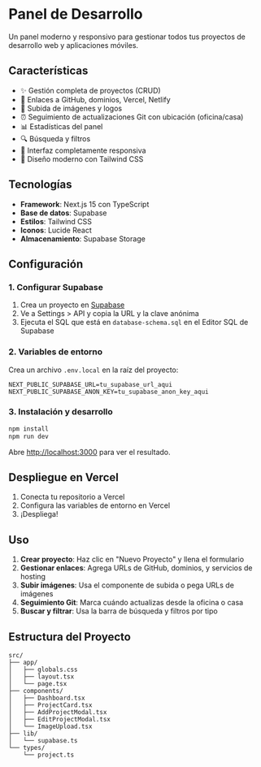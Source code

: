 # Panel de Desarrollo

Un panel moderno y responsivo para gestionar todos tus proyectos de desarrollo web y aplicaciones móviles.

## Características

- ✨ Gestión completa de proyectos (CRUD)
- 🔗 Enlaces a GitHub, dominios, Vercel, Netlify
- 📸 Subida de imágenes y logos
- ⏰ Seguimiento de actualizaciones Git con ubicación (oficina/casa)
- 📊 Estadísticas del panel
- 🔍 Búsqueda y filtros
- 📱 Interfaz completamente responsiva
- 🎨 Diseño moderno con Tailwind CSS

## Tecnologías

- **Framework**: Next.js 15 con TypeScript
- **Base de datos**: Supabase
- **Estilos**: Tailwind CSS
- **Iconos**: Lucide React
- **Almacenamiento**: Supabase Storage

## Configuración

### 1. Configurar Supabase

1. Crea un proyecto en [Supabase](https://supabase.com)
2. Ve a Settings > API y copia la URL y la clave anónima
3. Ejecuta el SQL que está en `database-schema.sql` en el Editor SQL de Supabase

### 2. Variables de entorno

Crea un archivo `.env.local` en la raíz del proyecto:

```env
NEXT_PUBLIC_SUPABASE_URL=tu_supabase_url_aqui
NEXT_PUBLIC_SUPABASE_ANON_KEY=tu_supabase_anon_key_aqui
```

### 3. Instalación y desarrollo

```bash
npm install
npm run dev
```

Abre [http://localhost:3000](http://localhost:3000) para ver el resultado.

## Despliegue en Vercel

1. Conecta tu repositorio a Vercel
2. Configura las variables de entorno en Vercel
3. ¡Despliega!

## Uso

1. **Crear proyecto**: Haz clic en "Nuevo Proyecto" y llena el formulario
2. **Gestionar enlaces**: Agrega URLs de GitHub, dominios, y servicios de hosting
3. **Subir imágenes**: Usa el componente de subida o pega URLs de imágenes
4. **Seguimiento Git**: Marca cuándo actualizas desde la oficina o casa
5. **Buscar y filtrar**: Usa la barra de búsqueda y filtros por tipo

## Estructura del Proyecto

```
src/
├── app/
│   ├── globals.css
│   ├── layout.tsx
│   └── page.tsx
├── components/
│   ├── Dashboard.tsx
│   ├── ProjectCard.tsx
│   ├── AddProjectModal.tsx
│   ├── EditProjectModal.tsx
│   └── ImageUpload.tsx
├── lib/
│   └── supabase.ts
└── types/
    └── project.ts
```
